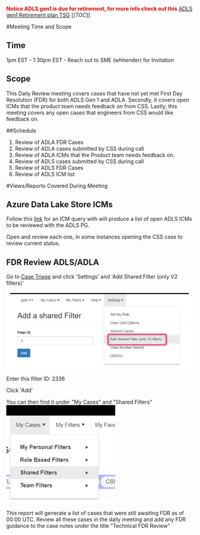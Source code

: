 <span style="color:#DF0101;">**Notice ADLS gen1 is due for retirement, for more info check out this**</span> [ADLS gen1 Retirement plan TSG](https://dev.azure.com/Supportability/Big%20Data/_wiki/wikis/Big-Data.wiki/444557/ADLS-gen-1-Retirement-plan)
[[_TOC_]]

#Meeting Time and Scope

## Time
1pm EST - 1:30pm EST - Reach out to SME (whhender) for Invitation

## Scope

This Daily Review meeting covers cases that have not yet met First Day Resolution (FDR) for both ADLS Gen 1 and ADLA. Secondly, it covers open ICMs that the product team needs feedback on from CSS. Lastly, this meeting covers any open cases that engineers from CSS would like feedback on.

##Schedule

1. Review of ADLA FDR Cases
2. Review of ADLA cases submitted by CSS during call
3. Review of ADLA ICMs that the Product team needs feedback on.
4. Review of ADLS cases submitted by CSS during call
5. Review of ADLS FDR Cases
6. Review of ADLS ICM list

#Views/Reports Covered During Meeting

## Azure Data Lake Store ICMs

Follow this [link](https://portal.microsofticm.com/imp/v3/incidents/search/advanced?sl=llglhyhaqcg) for an ICM query with will produce a list of open ADLS ICMs to be reviewed with the ADLS PG. 

Open and review each one, in some instances opening the CSS case to review current status.

## FDR Review ADLS/ADLA

Go to [Case Triage](https://casetriage.azurewebsites.net/Home/OmegaIndex) and click 'Settings' and 'Add Shared Filter (only V2 filters)'

![image.png](/.attachments/image-29521312-afe7-4ccb-bb80-eb18f842ddfe.png)

Enter this filter ID: 2336

Click 'Add'

You can then find it under "My Cases" and "Shared Filters"
![image.png](/.attachments/image-e8ce8973-90f2-4dfb-9b84-7c101b9f66d6.png)


This report will generate a list of cases that were still awaiting FDR as of 00:00 UTC. Review all these cases in the daily meeting and add any FDR guidance to the case notes under the title "Technical FDR Review"
